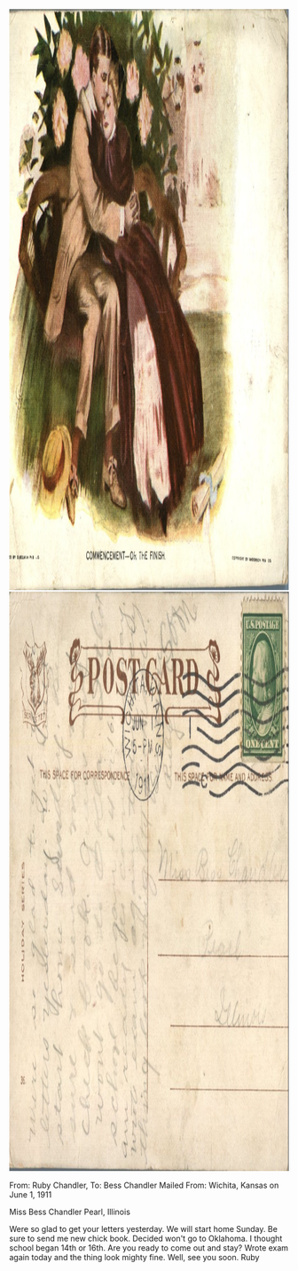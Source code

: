 <html><body><a href="/wp-content/uploads/2014/04/postcard-2014-20140425_18275300_0114.jpg"><img class="alignnone size-full wp-image-427" src="/wp-content/uploads/2014/04/postcard-2014-20140425_18275300_0114.jpg" alt="postcard-2014-20140425_18275300_0114" width="1528" height="1048"></a> <a href="/wp-content/uploads/2014/04/postcard-2014-20140425_18280081_0115.jpg"><img class="alignnone size-full wp-image-428" src="/wp-content/uploads/2014/04/postcard-2014-20140425_18280081_0115.jpg" alt="postcard-2014-20140425_18280081_0115" width="1552" height="1045"></a>

From: Ruby Chandler, To: Bess Chandler
Mailed From: Wichita, Kansas on June 1, 1911

Miss Bess Chandler
Pearl, Illinois

Were so glad to get your letters yesterday. We will start home Sunday. Be sure to send me new chick book. Decided won't go to Oklahoma. I thought school began 14th or 16th. Are you ready to come out and stay? Wrote exam again today and the thing look mighty fine. Well, see you soon.
Ruby</body></html>